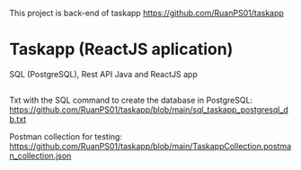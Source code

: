 This project is back-end of taskapp
https://github.com/RuanPS01/taskapp

# Taskapp (ReactJS aplication)
SQL (PostgreSQL), Rest API Java and ReactJS app

##

Txt with the SQL command to create the database in PostgreSQL: 
https://github.com/RuanPS01/taskapp/blob/main/sql_taskapp_postgresql_db.txt

Postman collection for testing: https://github.com/RuanPS01/taskapp/blob/main/TaskappCollection.postman_collection.json
